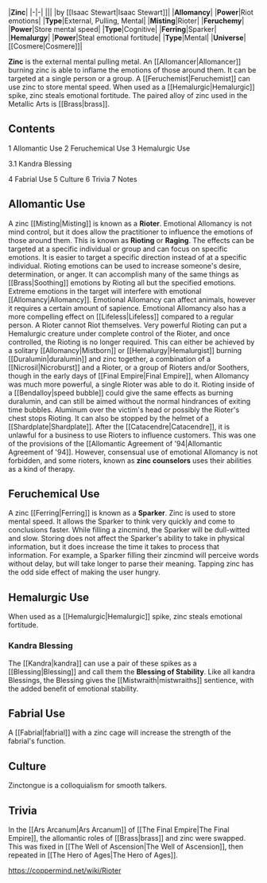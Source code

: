|**Zinc**|
|-|-|
|||
|by [[Isaac Stewart\|Isaac Stewart]]|
|**Allomancy**|
|**Power**|Riot emotions|
|**Type**|External, Pulling, Mental|
|**Misting**|Rioter|
|**Feruchemy**|
|**Power**|Store mental speed|
|**Type**|Cognitive|
|**Ferring**|Sparker|
|**Hemalurgy**|
|**Power**|Steal emotional fortitude|
|**Type**|Mental|
|**Universe**|[[Cosmere\|Cosmere]]|

**Zinc** is the external mental pulling metal. An [[Allomancer\|Allomancer]] burning zinc is able to inflame the emotions of those around them. It can be targeted at a single person or a group. A [[Feruchemist\|Feruchemist]] can use zinc to store mental speed. When used as a [[Hemalurgic\|Hemalurgic]] spike, zinc steals emotional fortitude.
The paired alloy of zinc used in the Metallic Arts is [[Brass\|brass]].

## Contents

1 Allomantic Use
2 Feruchemical Use
3 Hemalurgic Use

3.1 Kandra Blessing


4 Fabrial Use
5 Culture
6 Trivia
7 Notes


## Allomantic Use
A zinc [[Misting\|Misting]] is known as a **Rioter**. Emotional Allomancy is not mind control, but it does allow the practitioner to influence the emotions of those around them. This is known as **Rioting** or **Raging**. The effects can be targeted at a specific individual or group and can focus on specific emotions. It is easier to target a specific direction instead of at a specific individual.
Rioting emotions can be used to increase someone's desire, determination, or anger. It can accomplish many of the same things as [[Brass\|Soothing]] emotions by Rioting all but the specified emotions. Extreme emotions in the target will interfere with emotional [[Allomancy\|Allomancy]]. Emotional Allomancy can affect animals, however it requires a certain amount of sapience. Emotional Allomancy also has a more compelling effect on [[Lifeless\|Lifeless]] compared to a regular person. A Rioter cannot Riot themselves.
Very powerful Rioting can put a Hemalurgic creature under complete control of the Rioter, and once controlled, the Rioting is no longer required. This can either be achieved by a solitary [[Allomancy\|Mistborn]] or [[Hemalurgy\|Hemalurgist]] burning [[Duralumin\|duralumin]] and zinc together, a combination of a [[Nicrosil\|Nicroburst]] and a Rioter, or a group of Rioters and/or Soothers, though in the early days of [[Final Empire\|Final Empire]], when Allomancy was much more powerful, a single Rioter was able to do it.
Rioting inside of a [[Bendalloy\|speed bubble]] could give the same effects as burning duralumin, and can still be aimed without the normal hindrances of exiting time bubbles. Aluminum over the victim's head or possibly the Rioter's chest stops Rioting. It can also be stopped by the helmet of a [[Shardplate\|Shardplate]].
After the [[Catacendre\|Catacendre]], it is unlawful for a business to use Rioters to influence customers. This was one of the provisions of the [[Allomantic Agreement of '94\|Allomantic Agreement of '94]]. However, consensual use of emotional Allomancy is not forbidden, and some rioters, known as **zinc counselors** uses their abilities as a kind of therapy.

## Feruchemical Use
A zinc [[Ferring\|Ferring]] is known as a **Sparker**. Zinc is used to store mental speed. It allows the Sparker to think very quickly and come to conclusions faster. While filling a zincmind, the Sparker will be dull-witted and slow. Storing does not affect the Sparker's ability to take in physical information, but it does increase the time it takes to process that information. For example, a Sparker filling their zincmind will perceive words without delay, but will take longer to parse their meaning. Tapping zinc has the odd side effect of making the user hungry.

## Hemalurgic Use
When used as a [[Hemalurgic\|Hemalurgic]] spike, zinc steals emotional fortitude.

### Kandra Blessing
The [[Kandra\|kandra]] can use a pair of these spikes as a [[Blessing\|Blessing]] and call them the **Blessing of Stability**. Like all kandra Blessings, the Blessing gives the [[Mistwraith\|mistwraiths]] sentience, with the added benefit of emotional stability.

## Fabrial Use
A [[Fabrial\|fabrial]] with a zinc cage will increase the strength of the fabrial's function.

## Culture
Zinctongue is a colloquialism for smooth talkers.

## Trivia
In the [[Ars Arcanum\|Ars Arcanum]] of [[The Final Empire\|The Final Empire]], the allomantic roles of [[Brass\|brass]] and zinc were swapped. This was fixed in [[The Well of Ascension\|The Well of Ascension]], then repeated in [[The Hero of Ages\|The Hero of Ages]].



https://coppermind.net/wiki/Rioter